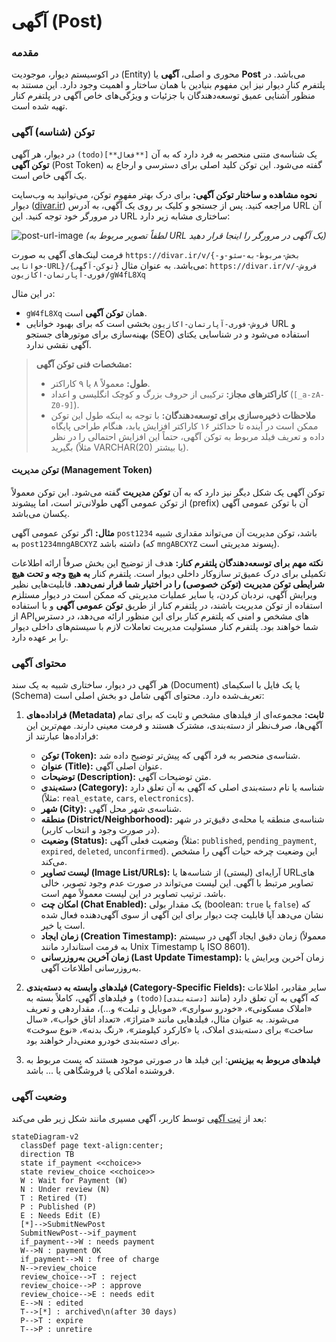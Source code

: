 # آگهی (Post)

### مقدمه

در اکوسیستم دیوار، موجودیت (Entity) محوری و اصلی، **آگهی** یا **Post** می‌باشد. در پلتفرم کنار دیوار نیز این مفهوم بنیادین با همان ساختار و اهمیت وجود دارد. این مستند به منظور آشنایی عمیق توسعه‌دهندگان با جزئیات و ویژگی‌های خاص آگهی در پلتفرم کنار تهیه شده است.

### توکن (شناسه) آگهی

در دیوار، هر آگهی `(todo)[**فعال**]` یک شناسه‌ی متنی منحصر به فرد دارد که به آن **توکن آگهی** (Post Token) گفته می‌شود. این توکن کلید اصلی برای دسترسی و ارجاع به یک آگهی خاص است.

**نحوه مشاهده و ساختار توکن آگهی:**
برای درک بهتر مفهوم توکن، می‌توانید به وب‌سایت دیوار ([divar.ir](https://divar.ir)) مراجعه کنید. پس از جستجو و کلیک بر روی یک آگهی، به آدرس URL آن در مرورگر خود توجه کنید. این URL ساختاری مشابه زیر دارد:

![post-url-image]() *(لطفاً تصویر مربوط به URL یک آگهی در مرورگر را اینجا قرار دهید)*

فرمت لینک‌های آگهی به صورت `https://divar.ir/v/{بخش-مربوط-به-سئو-و-خوانایی-URL}/{توکن-آگهی}` می‌باشد.
به عنوان مثال: `https://divar.ir/v/فروش-فوری-آپارتمان-اکازیون/gW4fL8Xq`

در این مثال:
*   `gW4fL8Xq` همان **توکن آگهی** است.
*   `فروش-فوری-آپارتمان-اکازیون` بخشی است که برای بهبود خوانایی URL و بهینه‌سازی برای موتورهای جستجو (SEO) استفاده می‌شود و در شناسایی یکتای آگهی نقشی ندارد.

> **مشخصات فنی توکن آگهی:**
> *   **طول:** معمولاً ۸ یا ۹ کاراکتر.
> *   **کاراکترهای مجاز:** ترکیبی از حروف بزرگ و کوچک انگلیسی و اعداد (`[_a-zA-Z0-9]`).
> *   **ملاحظات ذخیره‌سازی برای توسعه‌دهندگان:** با توجه به اینکه طول این توکن ممکن است در آینده تا حداکثر ۱۶ کاراکتر افزایش یابد، هنگام طراحی پایگاه داده و تعریف فیلد مربوط به توکن آگهی، حتماً این افزایش احتمالی را در نظر بگیرید (مثلاً VARCHAR(20) یا بیشتر).

#### توکن مدیریت (Management Token)

توکن آگهی یک شکل دیگر نیز دارد که به آن **توکن مدیریت** گفته می‌شود. این توکن معمولاً از توکن عمومی آگهی طولانی‌تر است، اما پیشوند (prefix) آن با توکن عمومی آگهی یکسان می‌باشد.

**مثال:**
اگر توکن عمومی آگهی `post1234` باشد، توکن مدیریت آن می‌تواند مقداری شبیه به `post1234mngABCXYZ` داشته باشد (که `mngABCXYZ` پسوند مدیریتی است).

**نکته مهم برای توسعه‌دهندگان پلتفرم کنار:**
هدف از توضیح این بخش صرفاً ارائه اطلاعات تکمیلی برای درک عمیق‌تر سازوکار داخلی دیوار است. پلتفرم کنار **به هیچ وجه و تحت هیچ شرایطی توکن مدیریت (توکن خصوصی) را در اختیار شما قرار نمی‌دهد.**
قابلیت‌هایی نظیر ویرایش آگهی، نردبان کردن، یا سایر عملیات مدیریتی که ممکن است در دیوار مستلزم استفاده از توکن مدیریت باشند، در پلتفرم کنار از طریق **توکن عمومی آگهی** و با استفاده از APIهای مشخص و امنی که پلتفرم کنار برای این منظور ارائه می‌دهد، در دسترس شما خواهند بود. پلتفرم کنار مسئولیت مدیریت تعاملات لازم با سیستم‌های داخلی دیوار را بر عهده دارد.

### محتوای آگهی

هر آگهی در دیوار، ساختاری شبیه به یک سند (Document) یا یک فایل با اسکیمای (Schema) تعریف‌شده دارد. محتوای آگهی شامل دو بخش اصلی است:

1.  **فراداده‌های (Metadata) ثابت:** مجموعه‌ای از فیلدهای مشخص و ثابت که برای تمام آگهی‌ها، صرف‌نظر از دسته‌بندی، مشترک هستند و فرمت معینی دارند. مهم‌ترین این فراداده‌ها عبارتند از:
    *   **توکن (Token):** شناسه‌ی منحصر به فرد آگهی که پیش‌تر توضیح داده شد.
    *   **عنوان (Title):** عنوان اصلی آگهی.
    *   **توضیحات (Description):** متن توضیحات آگهی.
    *   **دسته‌بندی (Category):** شناسه یا نام دسته‌بندی اصلی که آگهی به آن تعلق دارد (مثلاً: `real_estate`, `cars`, `electronics`).
    *   **شهر (City):** شناسه‌ی شهر محل آگهی.
    *   **منطقه (District/Neighborhood):** شناسه‌ی منطقه یا محله‌ی دقیق‌تر در شهر (در صورت وجود و انتخاب کاربر).
    *   **وضعیت (Status):** وضعیت فعلی آگهی (مثلاً: `published`, `pending_payment`, `expired`, `deleted`, `unconfirmed`). این وضعیت چرخه حیات آگهی را مشخص می‌کند.
    *   **لیست تصاویر (Image List/URLs):** آرایه‌ای (لیستی) از شناسه‌ها یا URLهای تصاویر مرتبط با آگهی. این لیست می‌تواند در صورت عدم وجود تصویر، خالی باشد. ترتیب تصاویر در این لیست معمولاً مهم است.
    *   **امکان چت (Chat Enabled):** یک مقدار بولی (boolean: `true` یا `false`) که نشان می‌دهد آیا قابلیت چت دیوار برای این آگهی از سوی آگهی‌دهنده فعال شده است یا خیر.
    *   **زمان ایجاد (Creation Timestamp):** زمان دقیق ایجاد آگهی در سیستم (معمولاً به فرمت استاندارد مانند Unix Timestamp یا ISO 8601).
    *   **زمان آخرین به‌روزرسانی (Last Update Timestamp):** زمان آخرین ویرایش یا به‌روزرسانی اطلاعات آگهی.

2.  **فیلدهای وابسته به دسته‌بندی (Category-Specific Fields):** سایر مقادیر، اطلاعات و فیلدهای آگهی، کاملاً بسته به `(todo)[دسته‌بندی]` که آگهی به آن تعلق دارد (مانند «املاک مسکونی»، «خودرو سواری»، «موبایل و تبلت» و...)، مقداردهی و تعریف می‌شوند. به عنوان مثال، فیلدهایی مانند «متراژ»، «تعداد اتاق خواب»، «سال ساخت» برای دسته‌بندی املاک، یا «کارکرد کیلومتر»، «رنگ بدنه»، «نوع سوخت» برای دسته‌بندی خودرو معنی‌دار خواهند بود.
3.  **فیلد‌های مربوط به بیزینس**: این فیلد ها در‌ صورتی موجود هستند که پست مربوط به فروشنده املاکی یا فروشگاهی یا ... باشد.

### وضعیت آگهی
بعد از [ثبت آگهی](todo) توسط کاربر، آگهی مسیری مانند شکل زیر طی می‌کند:

```mermaid
stateDiagram-v2
  classDef page text-align:center;
  direction TB
  state if_payment <<choice>>
  state review_choice <<choice>>
  W : Wait for Payment (W)
  N : Under review (N)
  T : Retired (T)
  P : Published (P)
  E : Needs Edit (E)
  [*]-->SubmitNewPost
  SubmitNewPost-->if_payment
  if_payment-->W : needs payment
  W-->N : payment OK
  if_payment-->N : free of charge
  N-->review_choice
  review_choice-->T : reject
  review_choice-->P : approve
  review_choice-->E : needs edit
  E-->N : edited
  T-->[*] : archived\n(after 30 days)
  P-->T : expire
  T-->P : unretire
```

